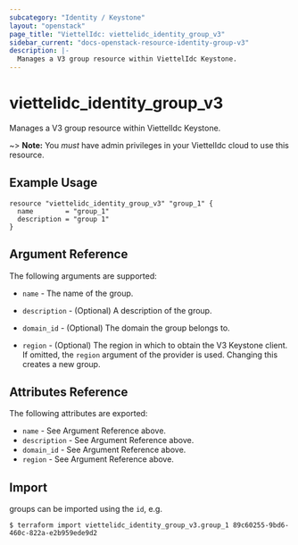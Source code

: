 ```yaml
---
subcategory: "Identity / Keystone"
layout: "openstack"
page_title: "ViettelIdc: viettelidc_identity_group_v3"
sidebar_current: "docs-openstack-resource-identity-group-v3"
description: |-
  Manages a V3 group resource within ViettelIdc Keystone.
---
```


# viettelidc\_identity\_group\_v3

Manages a V3 group resource within ViettelIdc Keystone.

~> **Note:** You _must_ have admin privileges in your ViettelIdc cloud to use
this resource.

## Example Usage

```hcl
resource "viettelidc_identity_group_v3" "group_1" {
  name        = "group_1"
  description = "group 1"
}
```

## Argument Reference

The following arguments are supported:

* `name` - The name of the group.

* `description` - (Optional) A description of the group.

* `domain_id` - (Optional) The domain the group belongs to.

* `region` - (Optional) The region in which to obtain the V3 Keystone client.
    If omitted, the `region` argument of the provider is used. Changing this
    creates a new group.

## Attributes Reference

The following attributes are exported:

* `name` - See Argument Reference above.
* `description` - See Argument Reference above.
* `domain_id` - See Argument Reference above.
* `region` - See Argument Reference above.

## Import

groups can be imported using the `id`, e.g.

```
$ terraform import viettelidc_identity_group_v3.group_1 89c60255-9bd6-460c-822a-e2b959ede9d2
```
